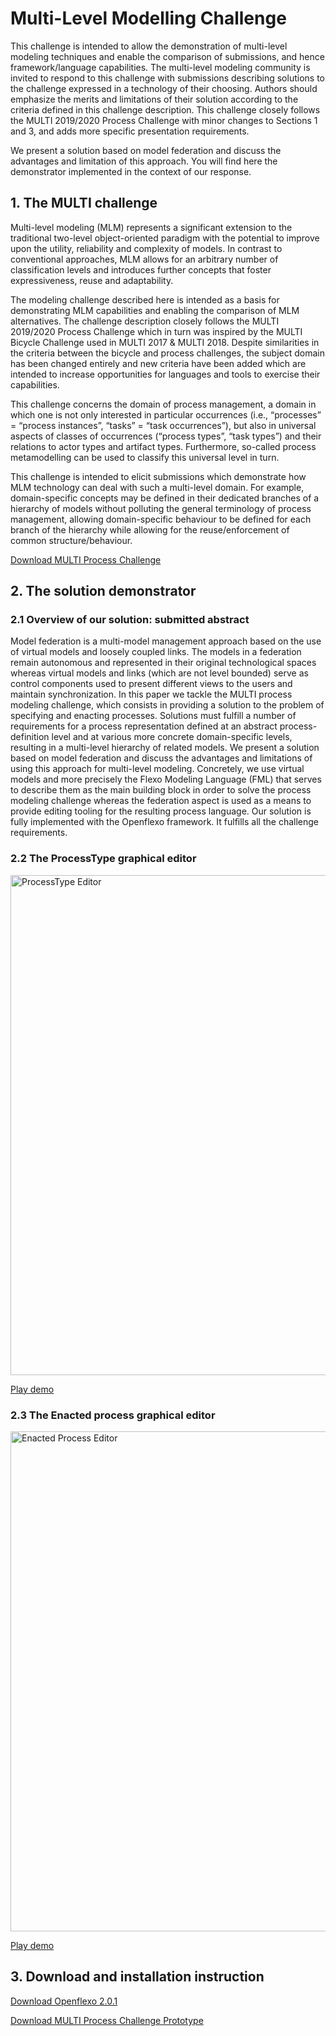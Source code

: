 
# Multi-Level Modelling Challenge

This challenge is intended to allow the demonstration of multi-level modeling techniques and enable the comparison of submissions, and hence framework/language capabilities. The multi-level modeling community is invited to respond to this challenge with submissions describing solutions to the challenge expressed in a technology of their choosing. Authors should emphasize the merits and limitations of their solution according to the criteria defined in this challenge description. This challenge closely follows the MULTI 2019/2020 Process Challenge with minor changes to Sections 1 and 3, and adds more specific presentation requirements.

We present a solution based on model federation and discuss the advantages and limitation of this approach. You will find here the demonstrator implemented in the context of our response.

## 1. The MULTI challenge

Multi-level modeling (MLM) represents a significant extension to the traditional two-level object-oriented paradigm with the potential to improve upon the utility, reliability and complexity of models. In contrast to conventional approaches, MLM allows for an arbitrary number of classification levels and introduces further concepts that foster expressiveness, reuse and adaptability.

The modeling challenge described here is intended as a basis for demonstrating MLM capabilities and enabling the comparison of MLM alternatives. The challenge description closely follows the MULTI 2019/2020 Process Challenge which in turn was inspired by the MULTI Bicycle Challenge used in MULTI 2017 & MULTI 2018. Despite similarities in the criteria between the bicycle and process challenges, the subject domain has been changed entirely and new criteria have been added which are intended to increase opportunities for languages and tools to exercise their capabilities.

This challenge concerns the domain of process management, a domain in which one is not only interested in particular occurrences (i.e., “processes” = “process instances”, “tasks” = “task occurrences”), but also in universal aspects of classes of occurrences (“process types”, “task types”) and their relations to actor types and artifact types. Furthermore, so-called process metamodelling can be used to classify this universal level in turn.

This challenge is intended to elicit submissions which demonstrate how MLM technology can deal with such a multi-level domain. For example, domain-specific concepts may be defined in their dedicated branches of a hierarchy of models without polluting the general terminology of process management, allowing domain-specific behaviour to be defined for each branch of the hierarchy while allowing for the reuse/enforcement of common structure/behaviour.

[Download MULTI Process Challenge](/images/research/MLMChallenge/EMISAJ_Process_Modeling_Challenge.pdf)

## 2. The solution demonstrator

### 2.1 Overview of our solution: submitted abstract

Model federation is a multi-model management approach based on the use of virtual models and loosely coupled links. The models in a federation remain autonomous and represented in their original technological spaces whereas virtual models and links (which are not level bounded) serve as control components used to present different views to the users and maintain synchronization. In this paper we tackle the MULTI process modeling challenge, which consists in providing a solution to the problem of specifying and enacting processes. Solutions must fulfill a number of requirements for a process representation defined at an abstract process-definition level and at various more concrete domain-specific levels, resulting in a multi-level hierarchy of related models. We present a solution based on model federation and discuss the advantages and limitations of using this approach for multi-level modeling. Concretely, we use virtual models and more precisely the Flexo Modeling Language (FML) that serves to describe them as the main building block in order to solve the process modeling challenge whereas the federation aspect is used as a means to provide editing tooling for the resulting process language. Our solution is fully implemented with the Openflexo framework. It fulfills all the challenge requirements.

### 2.2 The ProcessType graphical editor

<img src="/images/research/MLMChallenge/ScreenshotProcessTypeEditor.png" alt="ProcessType Editor" width="800px;"/>

[Play demo](https://vimeo.com/625196097)

### 2.3 The Enacted process graphical editor

<img src="/images/research/MLMChallenge/ScreenshotEnactedProcessEditor.png" alt="Enacted Process Editor" width="800px;"/>

[Play demo](https://vimeo.com/625198211)

## 3. Download and installation instruction

[Download Openflexo 2.0.1](https://downloads.openflexo.org/openflexo/2.0.1SNAPSHOT/2021-06-01/)

[Download MULTI Process Challenge Prototype](/images/research/MLMChallenge/MULTIProcessChallenge.prj.zip)




